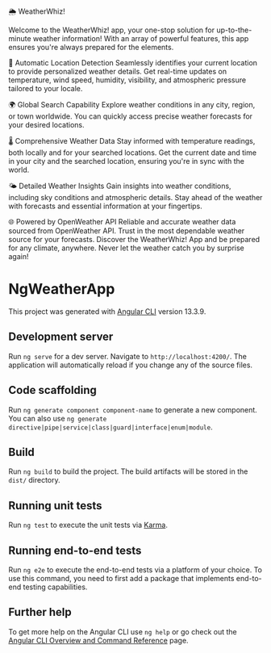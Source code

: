 🌦 WeatherWhiz! 

Welcome to the WeatherWhiz! app, your one-stop solution for up-to-the-minute weather information! With an array of powerful features, this app ensures you're always prepared for the elements.

📍 Automatic Location Detection
Seamlessly identifies your current location to provide personalized weather details.
Get real-time updates on temperature, wind speed, humidity, visibility, and atmospheric pressure tailored to your locale.

🌍 Global Search Capability
Explore weather conditions in any city, region, or town worldwide.
You can quickly access precise weather forecasts for your desired locations.

🌡 Comprehensive Weather Data
Stay informed with temperature readings, both locally and for your searched locations.
Get the current date and time in your city and the searched location, ensuring you're in sync with the world.

🌤 Detailed Weather Insights
Gain insights into weather conditions, including sky conditions and atmospheric details.
Stay ahead of the weather with forecasts and essential information at your fingertips.

🌐 Powered by OpenWeather API
Reliable and accurate weather data sourced from OpenWeather API.
Trust in the most dependable weather source for your forecasts.
Discover the WeatherWhiz! App and be prepared for any climate, anywhere. Never let the weather catch you by surprise again!

# NgWeatherApp

This project was generated with [Angular CLI](https://github.com/angular/angular-cli) version 13.3.9.

## Development server

Run `ng serve` for a dev server. Navigate to `http://localhost:4200/`. The application will automatically reload if you change any of the source files.

## Code scaffolding

Run `ng generate component component-name` to generate a new component. You can also use `ng generate directive|pipe|service|class|guard|interface|enum|module`.

## Build

Run `ng build` to build the project. The build artifacts will be stored in the `dist/` directory.

## Running unit tests

Run `ng test` to execute the unit tests via [Karma](https://karma-runner.github.io).

## Running end-to-end tests

Run `ng e2e` to execute the end-to-end tests via a platform of your choice. To use this command, you need to first add a package that implements end-to-end testing capabilities.

## Further help

To get more help on the Angular CLI use `ng help` or go check out the [Angular CLI Overview and Command Reference](https://angular.io/cli) page.
